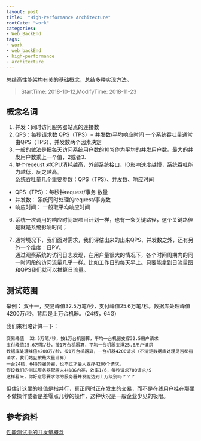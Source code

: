 ```yaml
---
layout: post
title:  "High-Performance Architecture"
rootCate: "work"
categories:
- Web_BackEnd
tags:
- work
- web_backEnd  
- high-performance
- architecture
---
```


总结高性能架构有关的基础概念，总结多种实现方法。
<!---more--->

> StartTime: 2018-10-12,ModifyTime: 2018-11-23

## 概念名词
1. 并发：同时访问服务器站点的连接数
2. QPS：每秒请求数
QPS（TPS）= 并发数/平均响应时间  一个系统吞吐量通常由QPS（TPS）、并发数两个因素决定
4. 一般的做法是把每天访问系统用户数的10%作为平均的并发用户数。最大的并发用户数乘上一个值，2或者3.
5. 单个reqeust 对CPU消耗越高，外部系统接口、IO影响速度越慢，系统吞吐能力越低，反之越高。  
系统吞吐量几个重要参数：QPS（TPS）、并发数、响应时间
+ QPS（TPS）：每秒钟request/事务 数量
+ 并发数： 系统同时处理的request/事务数
+ 响应时间：  一般取平均响应时间

6. 系统一次调用的响应时间跟项目计划一样，也有一条关键路径，这个关键路径是就是系统影响时间；

7. 通常境况下，我们面对需求，我们评估出来的出来QPS、并发数之外，还有另外一个维度：日PV。  
通过观察系统的访问日志发现，在用户量很大的情况下，各个时间周期内的同一时间段的访问流量几乎一样。比如工作日的每天早上。只要能拿到日流量图和QPS我们就可以推算日流量。

## 测试范围
举例：
双十一，交易峰值32.5万笔/秒，支付峰值25.6万笔/秒。数据库处理峰值4200万/秒。背后是上万台机器。（24核，64G）

我们来粗略计算一下：
```
交易峰值  32.5万笔/秒，按1万台机器算，平均一台机器支撑32.5用户请求
支付峰值25.6万笔/秒，按1万台机器算，平均一台机器支撑25.6用户请求
数据库处理峰值4200万/秒，按1万台机器算，一台机器4200请求（不清楚数据库处理是否都指请求，我们姑且按最大量计算）
一台24核，64G的服务器，也不过才最大支撑4200个请求。
假设我们的测试服务器配置未4核8G内存，效率1/6，每秒请求700请求/S
这样看来，你好意思要求你的服务器并发能达到上万级别吗？？？
```

但估计这里的峰值是指并行，真正同时正在发生的交易，而不是在线用户挂在那里不做操作或者是差零点几秒的操作，这种状况是一般企业少见的极限。

## 参考资料
[性能测试中的并发量概念](https://blog.csdn.net/duzilonglove/article/details/78616167)
